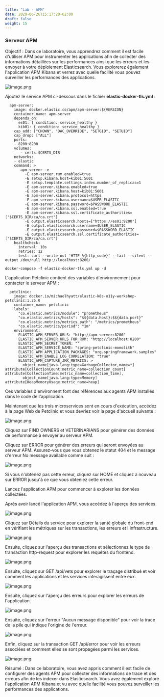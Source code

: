 ```yaml
---
title: "Lab - APM"
date: 2020-06-26T15:17:20+02:00
draft: false
weight: 15
---
```


### Serveur APM

Objectif : Dans ce laboratoire, vous apprendrez comment il est facile d'utiliser APM pour instrumenter les applications afin de collecter des informations détaillées sur les performances ainsi que les erreurs et les envoyer à votre déploiement Elasticsearch. Vous explorerez également l'application APM Kibana et verrez avec quelle facilité vous pouvez surveiller les performances des applications.

![image.png](/elastic-tutorial/images/attachments/debutant/apm-lab-architecture.png)

Ajoutez le service APM ci-dessous dans le fichier **elastic-docker-tls.yml**  :

```
  apm-server:
    image: docker.elastic.co/apm/apm-server:${VERSION}
    container_name: apm-server
    depends_on:
      es01: { condition: service_healthy }
      kib01: { condition: service_healthy }
    cap_add: ["CHOWN", "DAC_OVERRIDE", "SETGID", "SETUID"]
    cap_drop: ["ALL"]
    ports:
    - 8200:8200
    volumes:
       - certs:$CERTS_DIR
    networks:
    - elastic
    command: >
       apm-server -e
         -E apm-server.rum.enabled=true
         -E setup.kibana.host=kib01:5601
         -E setup.template.settings.index.number_of_replicas=1
         -E apm-server.kibana.enabled=true
         -E apm-server.kibana.host=kib01:5601
         -E apm-server.kibana.protocol=https
         -E apm-server.kibana.username=$USER_ELASTIC
         -E apm-server.kibana.password=$PASSWORD_ELASTIC
         -E apm-server.kibana.ssl.enabled=true
         -E apm-server.kibana.ssl.certificate_authorities=["$CERTS_DIR/ca/ca.crt"]
         -E output.elasticsearch.hosts=["https://es01:9200"]
         -E output.elasticsearch.username=$USER_ELASTIC
         -E output.elasticsearch.password=$PASSWORD_ELASTIC
         -E output.elasticsearch.ssl.certificate_authorities=["$CERTS_DIR/ca/ca.crt"]
    healthcheck:
      interval: 10s
      retries: 12
      test: curl --write-out 'HTTP %{http_code}' --fail --silent --output /dev/null http://localhost:8200/
```

```
docker-compose -f elastic-docker-tls.yml up -d
```

L'application Petclinic contient des variables d'environnement pour contacter le serveur APM :


```
  petclinic:
    image: docker.io/michaelhyatt/elastic-k8s-o11y-workshop-petclinic:1.25.0
    container_name: petclinic
    labels:
      "co.elastic.metrics/module": "prometheus"
      "co.elastic.metrics/hosts": "$${data.host}:$${data.port}"
      "co.elastic.metrics/metrics_path": "/metrics/prometheus"
      "co.elastic.metrics/period": "1m"
    environment:
      ELASTIC_APM_SERVER_URLS: "http://apm-server:8200"
      ELASTIC_APM_SERVER_URLS_FOR_RUM: "http://localhost:8200"
      ELASTIC_APM_SECRET_TOKEN: ""
      ELASTIC_APM_SERVICE_NAME: "spring-petclinic-monolith"
      ELASTIC_APM_APPLICATION_PACKAGES: "org.springframework.samples"
      ELASTIC_APM_ENABLE_LOG_CORRELATION: "true"
      ELASTIC_APM_CAPTURE_JMX_METRICS: >
        object_name[java.lang:type=GarbageCollector,name=*] attribute[CollectionCount:metric_name=collection_count] attribute[CollectionTime:metric_name=collection_time],
        object_name[java.lang:type=Memory] attribute[HeapMemoryUsage:metric_name=heap]
```

Ces variables d'environnent font des références aux agents APM installés dans le code de l'application.

Maintenant que les trois microservices sont en cours d'exécution, accédez à la page Web de Petclinic et vous devriez voir la page d'accueil suivante :

![image.png](/elastic-tutorial/images/attachments/debutant/petclinic-home-page.png)

Cliquez sur FIND OWNERS et VETERINARIANS pour générer des données de performance à envoyer au serveur APM.

Cliquez sur ERROR pour générer des erreurs qui seront envoyées au serveur APM. Assurez-vous que vous obtenez le statut 404 et le message d'erreur No message available comme suit :

![image.png](/elastic-tutorial/images/attachments/debutant/petclinic-error.png)

Si vous n'obtenez pas cette erreur, cliquez sur HOME et cliquez à nouveau sur ERROR jusqu'à ce que vous obteniez cette erreur.

Lancez l'application APM pour commencer à explorer les données collectées.

Après avoir lancé l'application APM, vous accédez à l'aperçu des services.

![image.png](/elastic-tutorial/images/attachments/debutant/apm.png)

Cliquez sur Détails du service pour explorer la santé globale du front-end en vérifiant les métriques sur les transactions, les erreurs et l'infrastructure.

![image.png](/elastic-tutorial/images/attachments/debutant/petclinic-overview.png)

Ensuite, cliquez sur l'aperçu des transactions et sélectionnez le type de transaction http-request pour explorer les requêtes du frontend.

![image.png](/elastic-tutorial/images/attachments/debutant/petclinic-react-transactions.png)

Ensuite, cliquez sur GET /api/vets pour explorer le traçage distribué et voir comment les applications et les services interagissent entre eux.

![image.png](/elastic-tutorial/images/attachments/debutant/transaction-sample-id.png)

Ensuite, cliquez sur l'aperçu des erreurs pour explorer les erreurs de l'application.

![image.png](/elastic-tutorial/images/attachments/debutant/petclinic-react-errors.png)

Ensuite, cliquez sur l'erreur "Aucun message disponible" pour voir la trace de la pile qui indique l'origine de l'erreur.

![image.png](/elastic-tutorial/images/attachments/debutant/stacktrace.png)

Enfin, cliquez sur la transaction GET /api/error pour voir les erreurs associées et comment elles se sont propagées parmi les services.

![image.png](/elastic-tutorial/images/attachments/debutant/transaction-sample-id.png)

Résumé : Dans ce laboratoire, vous avez appris comment il est facile de configurer des agents APM pour collecter des informations de trace et des erreurs afin de les indexer dans Elasticsearch. Vous avez également exploré l'application APM Kibana et vu avec quelle facilité vous pouvez surveiller les performances des applications.

